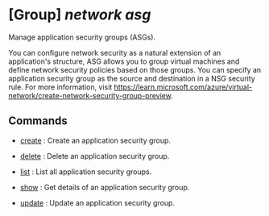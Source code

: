 # [Group] _network asg_

Manage application security groups (ASGs).

You can configure network security as a natural extension of an application's structure, ASG allows you to group virtual machines and define network security policies based on those groups. You can specify an application security group as the source and destination in a NSG security rule. For more information, visit https://learn.microsoft.com/azure/virtual-network/create-network-security-group-preview.

## Commands

- [create](/Commands/network/asg/_create.md)
: Create an application security group.

- [delete](/Commands/network/asg/_delete.md)
: Delete an application security group.

- [list](/Commands/network/asg/_list.md)
: List all application security groups.

- [show](/Commands/network/asg/_show.md)
: Get details of an application security group.

- [update](/Commands/network/asg/_update.md)
: Update an application security group.
